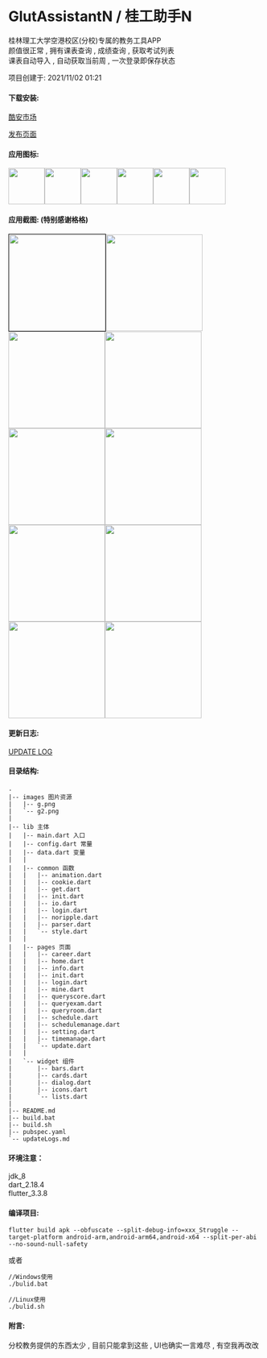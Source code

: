 # GlutAssistantN / 桂工助手N

桂林理工大学空港校区(分校)专属的教务工具APP  
颜值很正常 , 拥有课表查询 , 成绩查询 , 获取考试列表  
课表自动导入 , 自动获取当前周 , 一次登录即保存状态

项目创建于: 2021/11/02 01:21

#### 下载安装:

[酷安市场](https://www.coolapk.com/apk/289253)

[发布页面](https://github.com/nano71/GlutAssistantN/releases)

#### 应用图标:

<img src="https://github.com/nano71/GlutAssistantN/blob/master/images/ic_launcher-playstore.png" width="72" /><img src="https://github.com/nano71/Images/blob/master/gan/ic_launcher-playstore.png" width="72" /><img src="https://github.com/nano71/Images/blob/master/gan/logo2-01-01-01-01-01-01-01-01.png" width="72" /><img src="https://github.com/nano71/Images/blob/master/gan/G1.png" width="72" /><img src="https://github.com/nano71/Images/blob/master/gan/G2.png" width="72" /><img src="https://github.com/nano71/Images/blob/master/gan/G3.png" width="72" />

#### 应用截图: (特别感谢格格)

<img src="https://github.com/nano71/Images/blob/master/gan/1FDB13A58E9C603B96581C589DAA2C4C.jpg" style="border:1px solid" width="192" /><img src="https://github.com/nano71/Images/blob/master/gan/Screenshot_2022-02-10-15-35-19-01_581d685b5f7bb8d.jpg" width="192" /><img src="https://github.com/nano71/Images/blob/master/gan/248B069E4374DF049F28D97D510ADD6C.jpg" width="192" /><img src="https://github.com/nano71/Images/blob/master/gan/77DAB8345CA162F77C647CCE07A80E48.jpg" width="192" /><img src="https://github.com/nano71/Images/blob/master/gan/CE19BA7D42040C371385476E9D030581.jpg" width="192" /><img src="https://github.com/nano71/Images/blob/master/gan/E3A2AF93264ACD695475568DBBC6F86A.jpg" width="192" /><img src="https://github.com/nano71/Images/blob/master/gan/7E00784C2347C0982113E2BEAFF2ABF6.jpg" width="192" /><img src="https://github.com/nano71/Images/blob/master/gan/FF853B6193109699A0ABC6DD893F10BB.jpg" width="192" /><img src="https://github.com/nano71/Images/blob/master/gan/Screenshot_2022-02-10-15-44-27-02_581d685b5f7bb8d.jpg" width="192" /><img src="https://github.com/nano71/Images/blob/master/gan/51E157CEB422FD5398716ECFA3C4D71A.jpg" width="192" />

#### 更新日志:

[UPDATE LOG](https://github.com/nano71/GlutAssistantN/uploadLogs.md)

#### 目录结构:

```text
.
|-- images 图片资源
|   |-- g.png
|   `-- g2.png
|   
|-- lib 主体
|   |-- main.dart 入口
|   |-- config.dart 常量
|   |-- data.dart 变量
|   |
|   |-- common 函数
|   |   |-- animation.dart
|   |   |-- cookie.dart
|   |   |-- get.dart
|   |   |-- init.dart
|   |   |-- io.dart
|   |   |-- login.dart
|   |   |-- noripple.dart
|   |   |-- parser.dart
|   |   `-- style.dart
|   |
|   |-- pages 页面
|   |   |-- career.dart
|   |   |-- home.dart
|   |   |-- info.dart
|   |   |-- init.dart
|   |   |-- login.dart
|   |   |-- mine.dart
|   |   |-- queryscore.dart
|   |   |-- queryexam.dart
|   |   |-- queryroom.dart
|   |   |-- schedule.dart
|   |   |-- schedulemanage.dart
|   |   |-- setting.dart
|   |   |-- timemanage.dart
|   |   `-- update.dart
|   |
|   `-- widget 组件
|       |-- bars.dart
|       |-- cards.dart
|       |-- dialog.dart
|       |-- icons.dart
|       `-- lists.dart
|   
|-- README.md
|-- build.bat
|-- build.sh
|-- pubspec.yaml
`-- updateLogs.md
```

#### 环境注意：

jdk_8  
dart_2.18.4  
flutter_3.3.8

#### 编译项目:

```
flutter build apk --obfuscate --split-debug-info=xxx_Struggle --target-platform android-arm,android-arm64,android-x64 --split-per-abi --no-sound-null-safety
```

或者

```
//Windows使用
./bulid.bat  

//Linux使用
./bulid.sh 
```

#### 附言:

分校教务提供的东西太少 , 目前只能拿到这些 , UI也确实一言难尽 , 有空我再改改  

